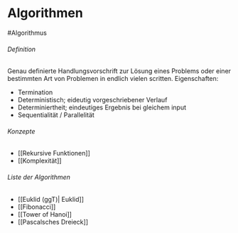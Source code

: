 # Algorithmen
#Algorithmus 
###### Definition
Genau definierte Handlungsvorschrift zur Lösung eines Problems oder einer bestimmten Art von Problemen in endlich vielen scritten. 
Eigenschaften:

- Termination
- Deterministisch; eideutig vorgeschriebener Verlauf
- Determiniertheit; eindeutiges Ergebnis bei gleichem input
- Sequentialität / Parallelität

###### Konzepte
- [[Rekursive Funktionen]]
- [[Komplexität]]

###### Liste der Algorithmen
- [[Euklid (ggT)| Euklid]]
- [[Fibonacci]]
- [[Tower of Hanoi]]
- [[Pascalsches Dreieck]]


